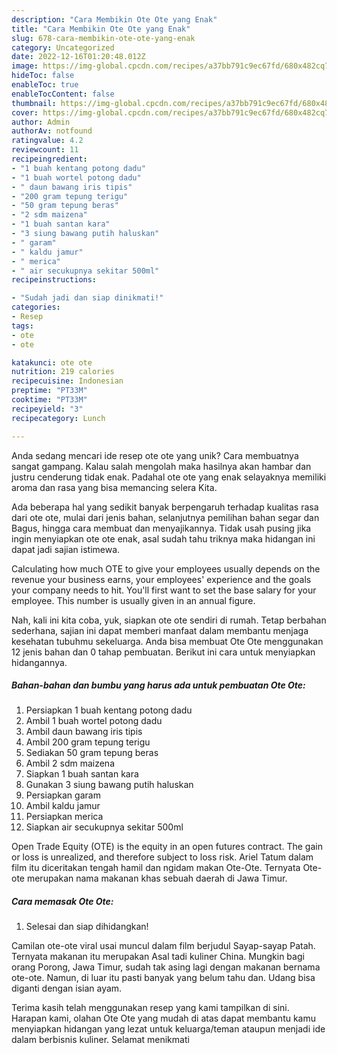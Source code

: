 ```yaml
---
description: "Cara Membikin Ote Ote yang Enak"
title: "Cara Membikin Ote Ote yang Enak"
slug: 678-cara-membikin-ote-ote-yang-enak
category: Uncategorized
date: 2022-12-16T01:20:48.012Z
image: https://img-global.cpcdn.com/recipes/a37bb791c9ec67fd/680x482cq70/ote-ote-foto-resep-utama.jpg
hideToc: false
enableToc: true
enableTocContent: false
thumbnail: https://img-global.cpcdn.com/recipes/a37bb791c9ec67fd/680x482cq70/ote-ote-foto-resep-utama.jpg
cover: https://img-global.cpcdn.com/recipes/a37bb791c9ec67fd/680x482cq70/ote-ote-foto-resep-utama.jpg
author: Admin
authorAv: notfound
ratingvalue: 4.2
reviewcount: 11
recipeingredient:
- "1 buah kentang potong dadu"
- "1 buah wortel potong dadu"
- " daun bawang iris tipis"
- "200 gram tepung terigu"
- "50 gram tepung beras"
- "2 sdm maizena"
- "1 buah santan kara"
- "3 siung bawang putih haluskan"
- " garam"
- " kaldu jamur"
- " merica"
- " air secukupnya sekitar 500ml"
recipeinstructions:

- "Sudah jadi dan siap dinikmati!"
categories:
- Resep
tags:
- ote
- ote

katakunci: ote ote 
nutrition: 219 calories
recipecuisine: Indonesian
preptime: "PT33M"
cooktime: "PT33M"
recipeyield: "3"
recipecategory: Lunch

---
```





Anda sedang mencari ide resep ote ote yang unik? Cara membuatnya sangat gampang. Kalau salah mengolah maka hasilnya akan hambar dan justru cenderung tidak enak. Padahal ote ote yang enak selayaknya memiliki aroma dan rasa yang bisa memancing selera Kita.





Ada beberapa hal yang sedikit banyak berpengaruh terhadap kualitas rasa dari ote ote, mulai dari jenis bahan, selanjutnya pemilihan bahan segar dan Bagus, hingga cara membuat dan menyajikannya. Tidak usah pusing jika ingin menyiapkan ote ote enak,      asal sudah tahu triknya maka hidangan ini dapat jadi sajian istimewa.














Calculating how much OTE to give your employees usually depends on the revenue your business earns, your employees&#39; experience and the goals your company needs to hit. You&#39;ll first want to set the base salary for your employee. This number is usually given in an annual figure.






Nah, kali ini kita coba, yuk, siapkan ote ote sendiri di rumah. Tetap berbahan sederhana, sajian ini dapat memberi manfaat dalam membantu menjaga kesehatan tubuhmu sekeluarga. Anda bisa membuat Ote Ote menggunakan 12 jenis bahan dan 0 tahap pembuatan. Berikut ini cara untuk menyiapkan hidangannya.

<!--inarticleads1-->

##### Bahan-bahan dan bumbu yang harus ada untuk pembuatan Ote Ote:

1. Persiapkan 1 buah kentang potong dadu
1. Ambil 1 buah wortel potong dadu
1. Ambil  daun bawang iris tipis
1. Ambil 200 gram tepung terigu
1. Sediakan 50 gram tepung beras
1. Ambil 2 sdm maizena
1. Siapkan 1 buah santan kara
1. Gunakan 3 siung bawang putih haluskan
1. Persiapkan  garam
1. Ambil  kaldu jamur
1. Persiapkan  merica
1. Siapkan  air secukupnya sekitar 500ml


Open Trade Equity (OTE) is the equity in an open futures contract. The gain or loss is unrealized, and therefore subject to loss risk. Ariel Tatum dalam film itu diceritakan tengah hamil dan ngidam makan Ote-Ote. Ternyata Ote-ote merupakan nama makanan khas sebuah daerah di Jawa Timur. 

<!--inarticleads2-->

##### Cara memasak Ote Ote:


1. Selesai dan siap dihidangkan!

Camilan ote-ote viral usai muncul dalam film berjudul Sayap-sayap Patah. Ternyata makanan itu merupakan Asal tadi kuliner China. Mungkin bagi orang Porong, Jawa Timur, sudah tak asing lagi dengan makanan bernama ote-ote. Namun, di luar itu pasti banyak yang belum tahu dan. Udang bisa diganti dengan isian ayam. 

Terima kasih telah menggunakan resep yang kami tampilkan di sini. Harapan kami, olahan Ote Ote yang mudah di atas dapat membantu kamu menyiapkan hidangan yang lezat untuk keluarga/teman ataupun menjadi ide dalam berbisnis kuliner. Selamat menikmati
